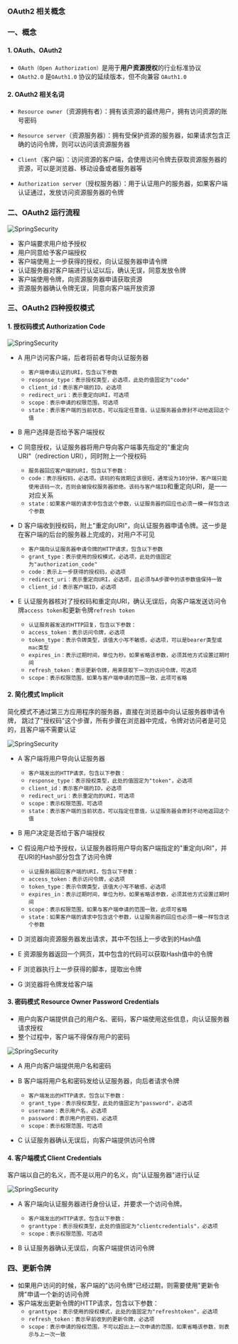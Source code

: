 ### OAuth2 相关概念
### 一、概念
#### 1. OAuth、OAuth2
* `OAuth（Open Authorization）`是用于**用户资源授权**的行业标准协议
* `OAuth2.0` 是`OAuth1.0` 协议的延续版本，但不向兼容 `OAuth1.0`
   
#### 2. OAuth2 相关名词
* `Resource owner`（资源拥有者）：拥有该资源的最终用户，拥有访问资源的账号密码

* `Resource server`（资源服务器）：拥有受保护资源的服务器，如果请求包含正确的访问令牌，则可以访问该资源服务器

* `Client`（客户端）：访问资源的客户端，会使用访问令牌去获取资源服务器的资源，可以是浏览器、移动设备或者服务器等

* `Authorization server`（授权服务器）：用于认证用户的服务器，如果客户端认证通过，发放访问资源服务器的令牌


### 二、OAuth2 运行流程
![SpringSecurity](https://fgq233.github.io/imgs/java/oauth2.png)
* 客户端要求用户给予授权
* 用户同意给予客户端授权
* 客户端使用上一步获得的授权，向认证服务器申请令牌
* 认证服务器对客户端进行认证以后，确认无误，同意发放令牌
* 客户端使用令牌，向资源服务器申请获取资源
* 资源服务器确认令牌无误，同意向客户端开放资源



### 三、OAuth2 四种授权模式
#### 1. 授权码模式 Authorization Code
![SpringSecurity](https://fgq233.github.io/imgs/java/oauth2_1.png)

* A 用户访问客户端，后者将前者导向认证服务器
  * `客户端申请认证的URI，包含以下参数`
  * `response_type：表示授权类型，必选项，此处的值固定为"code"`
  * `client_id：表示客户端的ID，必选项`
  * `redirect_uri：表示重定向URI，可选项`
  * `scope：表示申请的权限范围，可选项`
  * `state：表示客户端的当前状态，可以指定任意值，认证服务器会原封不动地返回这个值 `
  
* B 用户选择是否给予客户端授权

* C 同意授权，认证服务器将用户导向客户端事先指定的"重定向URI"（redirection URI），同时附上一个授权码
    * `服务器回应客户端的URI，包含以下参数：`
    * `code：表示授权码，必选项。该码的有效期应该很短，通常设为10分钟，客户端只能使用该码一次，否则会被授权服务器拒绝。该码与客户端ID`和重定向URI，是一一对应关系
    * `state：如果客户端的请求中包含这个参数，认证服务器的回应也必须一模一样包含这个参数`

* D 客户端收到授权码，附上"重定向URI"，向认证服务器申请令牌。这一步是在客户端的后台的服务器上完成的，对用户不可见
  * `客户端向认证服务器申请令牌的HTTP请求，包含以下参数`
  * `grant_type：表示使用的授权模式，必选项，此处的值固定为"authorization_code"`
  * `code：表示上一步获得的授权码，必选项`
  * `redirect_uri：表示重定向URI，必选项，且必须与A步骤中的该参数值保持一致`
  * `client_id：表示客户端ID，必选项`
  
* E 认证服务器核对了授权码和重定向URI，确认无误后，向客户端发送访问令牌`access token`和更新令牌`refresh token`
  * `认证服务器发送的HTTP回复，包含以下参数：`
  * `access_token：表示访问令牌，必选项`
  * `token_type：表示令牌类型，该值大小写不敏感，必选项，可以是bearer类型或mac类型`
  * `expires_in：表示过期时间，单位为秒。如果省略该参数，必须其他方式设置过期时间`
  * `refresh_token：表示更新令牌，用来获取下一次的访问令牌，可选项`
  * `scope：表示权限范围，如果与客户端申请的范围一致，此项可省略`
  
   
   
   
    
#### 2. 简化模式 Implicit
简化模式不通过第三方应用程序的服务器，直接在浏览器中向认证服务器申请令牌，
跳过了"授权码"这个步骤，所有步骤在浏览器中完成，令牌对访问者是可见的，且客户端不需要认证

![SpringSecurity](https://fgq233.github.io/imgs/java/oauth2_2.png)

* A 客户端将用户导向认证服务器
  * `客户端发出的HTTP请求，包含以下参数：`
  * `response_type：表示授权类型，此处的值固定为"token"，必选项`
  * `client_id：表示客户端的ID，必选项`
  * `redirect_uri：表示重定向的URI，可选项`
  * `scope：表示权限范围，可选项`
  * `state：表示客户端的当前状态，可以指定任意值，认证服务器会原封不动地返回这个值`

* B 用户决定是否给于客户端授权

* C 假设用户给予授权，认证服务器将用户导向客户端指定的"重定向URI"，并在URI的Hash部分包含了访问令牌
  * `认证服务器回应客户端的URI，包含以下参数：`
  * `access_token：表示访问令牌，必选项`
  * `token_type：表示令牌类型，该值大小写不敏感，必选项`
  * `expires_in：表示过期时间，单位为秒。如果省略该参数，必须其他方式设置过期时间`
  * `scope：表示权限范围，如果与客户端申请的范围一致，此项可省略`
  * `state：如果客户端的请求中包含这个参数，认证服务器的回应也必须一模一样包含这个参数`

* D 浏览器向资源服务器发出请求，其中不包括上一步收到的Hash值
* E 资源服务器返回一个网页，其中包含的代码可以获取Hash值中的令牌
* F 浏览器执行上一步获得的脚本，提取出令牌
* G 浏览器将令牌发给客户端






#### 3. 密码模式 Resource Owner Password Credentials
* 用户向客户端提供自己的用户名、密码，客户端使用这些信息，向认证服务器请求授权
* 整个过程中，客户端不得保存用户的密码

![SpringSecurity](https://fgq233.github.io/imgs/java/oauth2_3.png)

* A 用户向客户端提供用户名和密码

* B 客户端将用户名和密码发给认证服务器，向后者请求令牌
  * `客户端发出的HTTP请求，包含以下参数：`
  * `grant_type：表示授权类型，此处的值固定为"password"，必选项`
  * `username：表示用户名，必选项`
  * `password：表示用户的密码，必选项`
  * `scope：表示权限范围，可选项`

* C 认证服务器确认无误后，向客户端提供访问令牌





#### 4. 客户端模式 Client Credentials
客户端以自己的名义，而不是以用户的名义，向"认证服务器"进行认证

![SpringSecurity](https://fgq233.github.io/imgs/java/oauth2_4.png)

* A 客户端向认证服务器进行身份认证，并要求一个访问令牌。
  * `客户端发出的HTTP请求，包含以下参数：`
  * `granttype：表示授权类型，此处的值固定为"clientcredentials"，必选项`
  * `scope：表示权限范围，可选项`
  
* B 认证服务器确认无误后，向客户端提供访问令牌
 


### 四、更新令牌
* 如果用户访问的时候，客户端的"访问令牌"已经过期，则需要使用"更新令牌"申请一个新的访问令牌
* 客户端发出更新令牌的HTTP请求，包含以下参数：
  * `granttype：表示使用的授权模式，此处的值固定为"refreshtoken"，必选项`
  * `refresh_token：表示早前收到的更新令牌，必选项`
  * `scope：表示申请的授权范围，不可以超出上一次申请的范围，如果省略该参数，则表示与上一次一致`


 